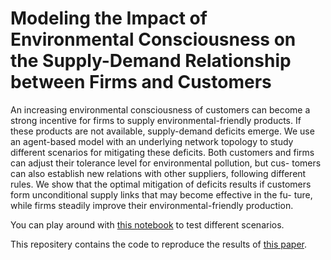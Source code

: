 # Modeling the Impact of Environmental Consciousness on the Supply-Demand Relationship between Firms and Customers

An increasing environmental consciousness of customers can become a strong incentive for firms to
supply environmental-friendly products. If these products are not available, supply-demand deficits emerge.
We use an agent-based model with an underlying network topology to study different scenarios for mitigating
these deficits. Both customers and firms can adjust their tolerance level for environmental pollution, but cus-
tomers can also establish new relations with other suppliers, following different rules. We show that the optimal
mitigation of deficits results if customers form unconditional supply links that may become effective in the fu-
ture, while firms steadily improve their environmental-friendly production.

You can play around with [this notebook](https://github.com/giava90/enviromental-abm/blob/main/Firms_customers_relations_with_enviromental_consciuosness.ipynb) to test different scenarios.

This repositery contains the code to reproduce the results of [this paper](https://papers.ssrn.com/sol3/papers.cfm?abstract_id=4403242).
